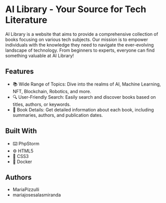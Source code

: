# AI Library - Your Source for Tech Literature
AI Library is a website that aims to provide a comprehensive collection of books focusing on various tech subjects. Our mission is to empower individuals with the knowledge they need to navigate the ever-evolving landscape of technology. 
From beginners to experts, everyone can find something valuable at AI Library! 


## Features
+ 📚 Wide Range of Topics: Dive into the realms of AI, Machine Learning, NFT, Blockchain, Robotics, and more.
+ 🔍 User-Friendly Search: Easily search and discover books based on titles, authors, or keywords.
+ 📖 Book Details: Get detailed information about each book, including summaries, authors, and publication dates.


## Built With
+ ⌨️ PhpStorm
+ ⚙️ HTML5
+ 🎨 CSS3
+ 💾 Docker

## Authors
+ MariaPizzulli
+ mariajosesalasmiranda
